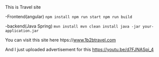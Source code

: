 This is Travel site

-Frontend(angular)
``
    npm install
    npm run start
    npm run build
``



-backend(Java Spring)
``
    mvn install
    mvn clean install
    java -jar your-application.jar
``


You can visit this site here htps://www.1b2btravel.com

And I just uploaded advertisement for this https://youtu.be/d7FJNASpi_4
